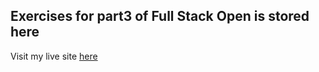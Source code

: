 ## Exercises for part3 of Full Stack Open is stored here

Visit my live site [here](https://fso-part3-pq87.onrender.com)
